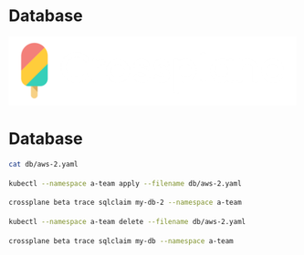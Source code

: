 # Database

![](../img/products/crossplane.png)


# Database

```sh
cat db/aws-2.yaml

kubectl --namespace a-team apply --filename db/aws-2.yaml

crossplane beta trace sqlclaim my-db-2 --namespace a-team

kubectl --namespace a-team delete --filename db/aws-2.yaml

crossplane beta trace sqlclaim my-db --namespace a-team
```
